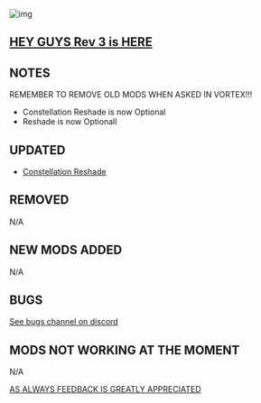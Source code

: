 ![img](https://s11.gifyu.com/images/SgCoI.png)

## [HEY GUYS Rev 3 is HERE](https://)

## NOTES

REMEMBER TO REMOVE OLD MODS WHEN ASKED IN VORTEX!!!

- Constellation Reshade is now Optional
- Reshade is now Optionall

## UPDATED

- [Constellation Reshade](https://www.nexusmods.com/starfield/mods/103)

## REMOVED

N/A

## NEW MODS ADDED

N/A

## BUGS

[See bugs channel on discord](https://discord.gg/xZNztPjA2u)

## MODS NOT WORKING AT THE MOMENT

N/A

[AS ALWAYS FEEDBACK IS GREATLY APPRECIATED](https://)